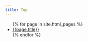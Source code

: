 ```yaml
---
title: Top
---
```


<ul>
{% for page in site.html_pages %}
<li>
<a href="./{{page.url}}">{{page.title}}</a>
</li>
{% endfor %}
</ul>
